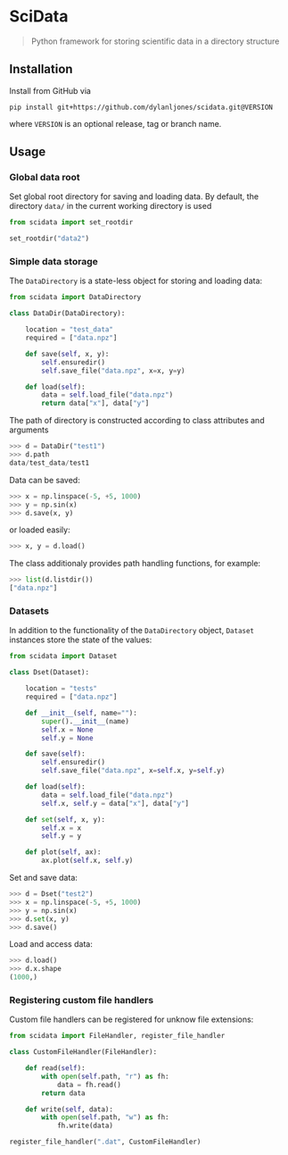 # SciData

> Python framework for storing scientific data in a directory structure

## Installation

Install from GitHub via

```commandline
pip install git+https://github.com/dylanljones/scidata.git@VERSION
```
where `VERSION` is an optional release, tag or branch name.


## Usage

### Global data root

Set global root directory for saving and loading data. By default,
the directory ``data/`` in the current working directory is used
````python
from scidata import set_rootdir

set_rootdir("data2")
````

### Simple data storage

The ``DataDirectory`` is a state-less object for storing and loading data:

````python
from scidata import DataDirectory

class DataDir(DataDirectory):

    location = "test_data"
    required = ["data.npz"]

    def save(self, x, y):
        self.ensuredir()
        self.save_file("data.npz", x=x, y=y)

    def load(self):
        data = self.load_file("data.npz")
        return data["x"], data["y"]
````

The path of directory is constructed according to class attributes and arguments
````python
>>> d = DataDir("test1")
>>> d.path
data/test_data/test1
````

Data can be saved:
````python
>>> x = np.linspace(-5, +5, 1000)
>>> y = np.sin(x)
>>> d.save(x, y)
````

or loaded easily:
````python
>>> x, y = d.load()
````

The class additionaly provides path handling functions, for example:
````python
>>> list(d.listdir())
["data.npz"]
````

### Datasets

In addition to the functionality of the ``DataDirectory`` object, ``Dataset`` instances store the state of
the values:

````python
from scidata import Dataset

class Dset(Dataset):

    location = "tests"
    required = ["data.npz"]

    def __init__(self, name=""):
        super().__init__(name)
        self.x = None
        self.y = None

    def save(self):
        self.ensuredir()
        self.save_file("data.npz", x=self.x, y=self.y)

    def load(self):
        data = self.load_file("data.npz")
        self.x, self.y = data["x"], data["y"]

    def set(self, x, y):
        self.x = x
        self.y = y

    def plot(self, ax):
        ax.plot(self.x, self.y)
````

Set and save data:
````python
>>> d = Dset("test2")
>>> x = np.linspace(-5, +5, 1000)
>>> y = np.sin(x)
>>> d.set(x, y)
>>> d.save()
````

Load and access data:
````python
>>> d.load()
>>> d.x.shape
(1000,)
````


### Registering custom file handlers

Custom file handlers can be registered for unknow file extensions:

````python
from scidata import FileHandler, register_file_handler

class CustomFileHandler(FileHandler):

    def read(self):
        with open(self.path, "r") as fh:
            data = fh.read()
        return data

    def write(self, data):
        with open(self.path, "w") as fh:
            fh.write(data)

register_file_handler(".dat", CustomFileHandler)
````
